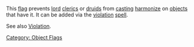 This [flag](:Category:_Object_Flags.md "wikilink") prevents
[lord](:Category:Lord.md "wikilink")
[clerics](:Category:_Clerics.md "wikilink") or
[druids](:Category:Druids.md "wikilink") from
[casting](Cast.md "wikilink") [harmonize](Harmonize.md "wikilink") on
[objects](:Category:_Objects.md "wikilink") that have it. It can be
added via the [violation](Violation.md "wikilink")
[spell](:Category:_Spells.md "wikilink").

See also [Violation](Violation.md "wikilink").

[Category: Object Flags](Category:_Object_Flags "wikilink")
